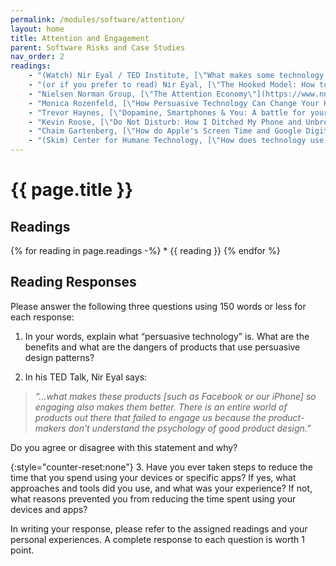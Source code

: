 ```yaml
---
permalink: /modules/software/attention/
layout: home
title: Attention and Engagement
parent: Software Risks and Case Studies
nav_order: 2
readings:
    - "(Watch) Nir Eyal / TED Institute, [\"What makes some technology so habit-forming?\"](https://www.youtube.com/watch?v=11dYx_rW_Ks), 2015."
    - "(or if you prefer to read) Nir Eyal, [\"The Hooked Model: How to Manufacture Desire in 4 Steps\"](https://www.nirandfar.com/how-to-manufacture-desire/), 2012."
    - "Nielsen Norman Group, [\"The Attention Economy\"](https://www.nngroup.com/articles/attention-economy/), 2019."
    - "Monica Rozenfeld, [\"How Persuasive Technology Can Change Your Habits\"](https://spectrum.ieee.org/how-persuasive-technology-can-change-your-habits), 2018."
    - "Trevor Haynes, [\"Dopamine, Smartphones & You: A battle for your time\"](https://sitn.hms.harvard.edu/flash/2018/dopamine-smartphones-battle-time/), 2018."
    - "Kevin Roose, [\"Do Not Disturb: How I Ditched My Phone and Unbroke My Brain\"](https://www.nytimes.com/2019/02/23/business/cell-phone-addiction.html), 2019."
    - "Chaim Gartenberg, [\"How do Apple's Screen Time and Google Digital Wellbeing stack up?\"](https://www.theverge.com/2018/6/5/17426922/apple-digital-health-vs-google-wellbeing-time-well-spent-wwdc-2018), 2018."
    - "(Skim) Center for Humane Technology, [\"How does technology use design to influence my behavior?\"](https://www.humanetech.com/youth/persuasive-technology), 2021."
---
```


# {{ page.title }}

<h2 class="text-delta">Readings</h2>
{% for reading in page.readings -%}
* {{ reading }}
{% endfor %}

<h2 class="text-delta">Reading Responses</h2>
Please answer the following three questions using 150 words or less for each response:

1. In your words, explain what “persuasive technology” is. What are the benefits and what are the dangers of products that use persuasive design patterns?

2. In his TED Talk, Nir Eyal says: 
>*“…what makes these products [such as Facebook or our iPhone] so engaging also makes them better. There is an entire world of products out there that failed to engage us because the product-makers don’t understand the psychology of good product design.”* 

Do you agree or disagree with this statement and why? 

{:style="counter-reset:none"}
3. Have you ever taken steps to reduce the time that you spend using your devices or specific apps? If yes, what approaches and tools did you use, and what was your experience? If not, what reasons prevented you from reducing the time spent using your devices and apps?

In writing your response, please refer to the assigned readings and your personal experiences. A complete response to each question is worth 1 point. 